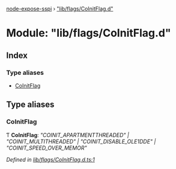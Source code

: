 [node-expose-sspi](../README.md) › ["lib/flags/CoInitFlag.d"](_lib_flags_coinitflag_d_.md)

# Module: "lib/flags/CoInitFlag.d"

## Index

### Type aliases

* [CoInitFlag](_lib_flags_coinitflag_d_.md#coinitflag)

## Type aliases

###  CoInitFlag

Ƭ **CoInitFlag**: *"COINIT_APARTMENTTHREADED" | "COINIT_MULTITHREADED" | "COINIT_DISABLE_OLE1DDE" | "COINIT_SPEED_OVER_MEMOR"*

*Defined in [lib/flags/CoInitFlag.d.ts:1](https://github.com/jlguenego/node-expose-sspi/blob/d63ba44/lib/flags/CoInitFlag.d.ts#L1)*
